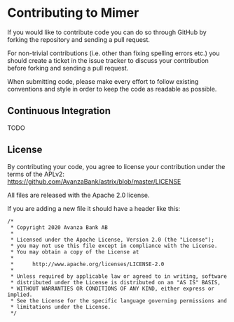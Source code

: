 # Contributing to Mimer
If you would like to contribute code you can do so through GitHub by forking the repository and sending a pull request. 

For non-trivial contributions (i.e. other than fixing spelling errors etc.) you should create a ticket in the issue tracker to discuss your contribution before forking and sending a pull request.

When submitting code, please make every effort to follow existing conventions and style in order to keep the code as readable as possible.

## Continuous Integration
TODO

## License

By contributing your code, you agree to license your contribution under the terms of the APLv2: https://github.com/AvanzaBank/astrix/blob/master/LICENSE

All files are released with the Apache 2.0 license.

If you are adding a new file it should have a header like this:

```
/*
 * Copyright 2020 Avanza Bank AB
 *
 * Licensed under the Apache License, Version 2.0 (the "License");
 * you may not use this file except in compliance with the License.
 * You may obtain a copy of the License at
 *
 *      http://www.apache.org/licenses/LICENSE-2.0
 *
 * Unless required by applicable law or agreed to in writing, software
 * distributed under the License is distributed on an "AS IS" BASIS,
 * WITHOUT WARRANTIES OR CONDITIONS OF ANY KIND, either express or implied.
 * See the License for the specific language governing permissions and
 * limitations under the License.
 */
 ```
